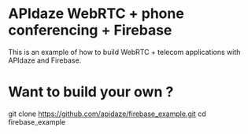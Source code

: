 # APIdaze WebRTC + phone conferencing + Firebase
This is an example of how to build WebRTC + telecom applications with APIdaze
and Firebase.

# Want to build your own ?

  git clone https://github.com/apidaze/firebase_example.git
  cd firebase_example
